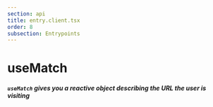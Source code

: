 ```yaml
---
section: api
title: entry.client.tsx
order: 8
subsection: Entrypoints
---
```


# useMatch

##### `useMatch` gives you a reactive object describing the URL the user is visiting
